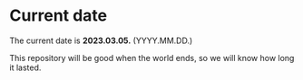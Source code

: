# Current date

The current date is **2023.03.05.** (YYYY.MM.DD.)

This repository will be good when the world ends, so we will know how long it lasted.